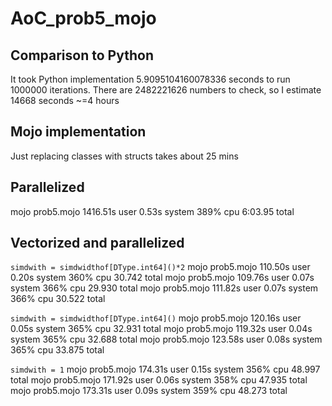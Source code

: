 # AoC_prob5_mojo

## Comparison to Python
It took Python implementation 5.9095104160078336 seconds to run 1000000 iterations.
There are 2482221626 numbers to check, so I estimate 14668 seconds ~=4 hours
## Mojo implementation
Just replacing classes with structs takes about 25 mins
## Parallelized
mojo prob5.mojo  1416.51s user 0.53s system 389% cpu 6:03.95 total 
## Vectorized and parallelized

`simdwith = simdwidthof[DType.int64]()*2`
mojo prob5.mojo  110.50s user 0.20s system 360% cpu 30.742 total
mojo prob5.mojo  109.76s user 0.07s system 366% cpu 29.930 total
mojo prob5.mojo  111.82s user 0.07s system 366% cpu 30.522 total

`simdwith = simdwidthof[DType.int64]()`
mojo prob5.mojo  120.16s user 0.05s system 365% cpu 32.931 total
mojo prob5.mojo  119.32s user 0.04s system 365% cpu 32.688 total
mojo prob5.mojo  123.58s user 0.08s system 365% cpu 33.875 total

`simdwith = 1`
mojo prob5.mojo  174.31s user 0.15s system 356% cpu 48.997 total
mojo prob5.mojo  171.92s user 0.06s system 358% cpu 47.935 total
mojo prob5.mojo  173.31s user 0.09s system 359% cpu 48.273 total